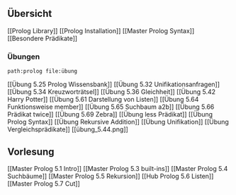 
## Übersicht
[[Prolog Library]]
[[Prolog Installation]]
[[Master Prolog Syntax]]
[[Besondere Prädikate]]

### Übungen
```expander
path:prolog file:übung
```
[[Übung 5.25 Prolog Wissensbank]]
[[Übung 5.32 Unifikationsanfragen]]
[[Übung 5.34 Kreuzworträtsel]]
[[Übung 5.36 Gleichheit]]
[[Übung 5.42 Harry Potter]]
[[Übung 5.61 Darstellung von Listen]]
[[Übung 5.64 Funktionsweise member]]
[[Übung 5.65 Suchbaum a2b]]
[[Übung 5.66 Prädikat twice]]
[[Übung 5.69 Zebra]]
[[Übung less Prädikat]]
[[Übung Prolog Syntax]]
[[Übung Rekursive Addition]]
[[Übung Unifikation]]
[[Übung Vergleichsprädikate]]
[[übung_5.44.png]]



## Vorlesung
[[Master Prolog 5.1 Intro]]
[[Master Prolog 5.3 built-ins]]
[[Master Prolog 5.4 Suchbäume]]
[[Master Prolog 5.5 Rekursion]]
[[Hub Prolog 5.6 Listen]]
[[Master Prolog 5.7 Cut]]


